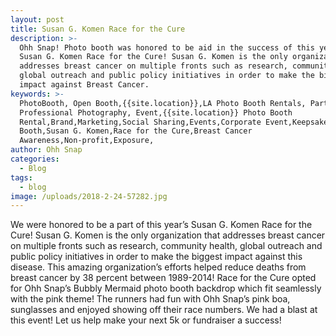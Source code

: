 ```yaml
---
layout: post
title: Susan G. Komen Race for the Cure
description: >-
  Ohh Snap! Photo booth was honored to be aid in the success of this year’s
  Susan G. Komen Race for the Cure! Susan G. Komen is the only organization that
  addresses breast cancer on multiple fronts such as research, community health,
  global outreach and public policy initiatives in order to make the biggest
  impact against Breast Cancer.
keywords: >-
  PhotoBooth, Open Booth,{{site.location}},LA Photo Booth Rentals, Party Booth,
  Professional Photography, Event,{{site.location}} Photo Booth
  Rental,Brand,Marketing,Social Sharing,Events,Corporate Event,Keepsake,5k,Photo
  Booth,Susan G. Komen,Race for the Cure,Breast Cancer
  Awareness,Non-profit,Exposure,
author: Ohh Snap
categories:
  - Blog
tags:
  - blog
image: /uploads/2018-2-24-57282.jpg
---
```

We were honored to be a part of this year’s Susan G. Komen Race for the Cure\! Susan G. Komen is the only organization that addresses breast cancer on multiple fronts such as research, community health, global outreach and public policy initiatives in order to make the biggest impact against this disease. This amazing organization’s efforts helped reduce deaths from breast cancer by 38 percent between 1989-2014\! Race for the Cure opted for Ohh Snap’s Bubbly Mermaid photo booth backdrop which fit seamlessly with the pink theme\! The runners had fun with Ohh Snap’s pink boa, sunglasses and enjoyed showing off their race numbers. We had a blast at this event\! Let us help make your next 5k or fundraiser a success\!
